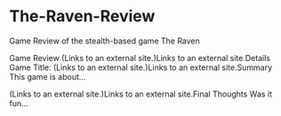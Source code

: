 # The-Raven-Review
Game Review of the stealth-based game The Raven

Game Review
 (Links to an external site.)Links to an external site.Details
Game Title:
 (Links to an external site.)Links to an external site.Summary
This game is about...

 (Links to an external site.)Links to an external site.Final Thoughts
Was it fun...
